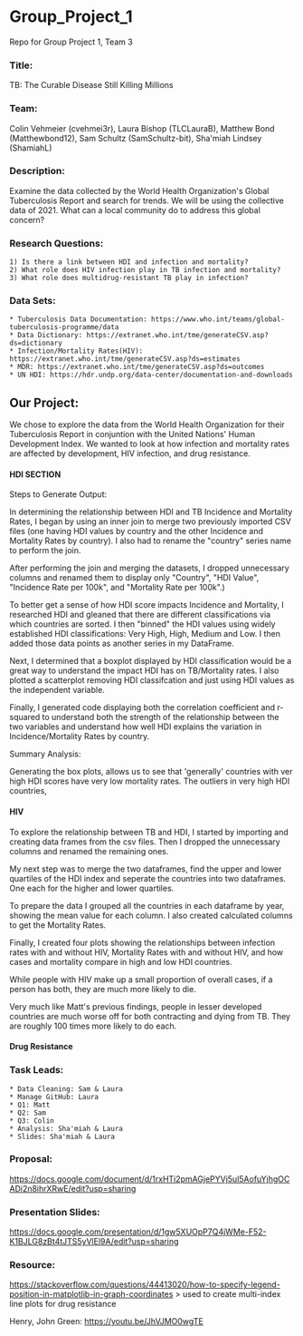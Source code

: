 # Group_Project_1
Repo for Group Project 1, Team 3

### Title: 
TB: The Curable Disease Still Killing Millions

### Team: 
Colin Vehmeier (cvehmei3r), Laura Bishop (TLCLauraB), Matthew Bond (Matthewbond12), Sam Schultz (SamSchultz-bit), Sha'miah Lindsey (ShamiahL)

### Description: 
Examine the data collected by the World Health Organization's Global Tuberculosis Report and search for trends. We will be using the collective data of 2021. What can a local community do to address this global concern?

### Research Questions:
    1) Is there a link between HDI and infection and mortality?
    2) What role does HIV infection play in TB infection and mortality?
    3) What role does multidrug-resistant TB play in infection?

### Data Sets: 
	* Tuberculosis Data Documentation: https://www.who.int/teams/global-tuberculosis-programme/data
	* Data Dictionary: https://extranet.who.int/tme/generateCSV.asp?ds=dictionary
 	* Infection/Mortality Rates(HIV): https://extranet.who.int/tme/generateCSV.asp?ds=estimates  
	* MDR: https://extranet.who.int/tme/generateCSV.asp?ds=outcomes
	* UN HDI: https://hdr.undp.org/data-center/documentation-and-downloads

## Our Project:

We chose to explore the data from the World Health Organization for their Tuberculosis Report in conjuntion with the United Nations' Human Development Index. We wanted to look at how infection and mortality rates are affected by development, HIV infection, and drug resistance. 

#### HDI SECTION
Steps to Generate Output:

In determining the relationship between HDI and TB Incidence and Mortality Rates, I began by using an inner join to merge two previously imported CSV files (one having HDI values by country and the other Incidence and Mortality Rates by country). I also had to rename the "country" series name to perform the join.

After performing the join and merging the datasets, I dropped unnecessary columns and renamed them to display only "Country", "HDI Value", "Incidence Rate per 100k", and "Mortality Rate per 100k".)

To better get a sense of how HDI score impacts Incidence and Mortality, I researched HDI and gleaned that there are different classifications via which countries are sorted. I then "binned" the HDI values using widely established HDI classifications: Very High, High, Medium and Low. I then added those data points as another series in my DataFrame.

Next, I determined that a boxplot displayed by HDI classification would be a great way to understand the impact HDI has on TB/Mortality rates. I also plotted a scatterplot removing HDI classifcation and just using HDI values as the independent variable.

Finally, I generated code displaying both the correlation coefficient and r-squared to understand both the strength of the relationship between the two variables and understand how well HDI explains the variation in Incidence/Mortality Rates by country.

Summary Analysis:

Generating the box plots, allows us to see that 'generally' countries with ver high HDI scores have very low mortality rates. The outliers in very high HDI countries, 

#### HIV
To explore the relationship between TB and HDI, I started by importing and creating data frames from the csv files. Then I dropped the unnecessary columns and renamed the remaining ones. 

My next step was to merge the two dataframes, find the upper and lower quartiles of the HDI index and seperate the countries into two dataframes. One each for the higher and lower quartiles.

To prepare the data I grouped all the countries in each dataframe by year, showing the mean value for each column. I also created calculated columns to get the Mortality Rates.

Finally, I created four plots showing the relationships between infection rates with and without HIV, Mortality Rates with and without HIV, and how cases and mortality compare in high and low HDI countries.

While people with HIV make up a small proportion of overall cases, if a person has both, they are much more likely to die.

Very much like Matt's previous findings, people in lesser developed countries are much worse off for both contracting and dying from TB. They are roughly 100 times more likely to do each. 

#### Drug Resistance



### Task Leads:
	* Data Cleaning: Sam & Laura
	* Manage GitHub: Laura
	* Q1: Matt
	* Q2: Sam 
	* Q3: Colin	
	* Analysis: Sha'miah & Laura
	* Slides: Sha'miah & Laura

### Proposal:
https://docs.google.com/document/d/1rxHTi2pmAGjePYVj5ul5AofuYjhgOCADi2n8ihrXRwE/edit?usp=sharing

### Presentation Slides:
https://docs.google.com/presentation/d/1gw5XUOpP7Q4jWMe-F52-K1BJLG8zBt4tJTS5yVlEl9A/edit?usp=sharing
### Resource:
https://stackoverflow.com/questions/44413020/how-to-specify-legend-position-in-matplotlib-in-graph-coordinates > used to create multi-index line plots for drug resistance



Henry, John Green: https://youtu.be/JhVJMO0wgTE 
